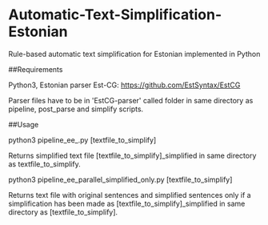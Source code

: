 # Automatic-Text-Simplification-Estonian

Rule-based automatic text simplification for Estonian implemented in Python

##Requirements

Python3, Estonian parser Est-CG: https://github.com/EstSyntax/EstCG

Parser files have to be in 'EstCG-parser' called folder in same directory as pipeline, post_parse and simplify scripts. 


##Usage

python3 pipeline_ee_.py [textfile_to_simplify] 

Returns simplified text file [textfile_to_simplify]\_simplified in same directory as textfile_to_simplify.

python3 pipeline_ee_parallel_simplified_only.py [textfile_to_simplify]

Returns text file with original sentences and simplified sentences only if a simplification has been made as [textfile_to_simplify]\_simplified in same directory as [textfile_to_simplify].
